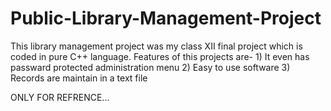 # Public-Library-Management-Project
This library management project was my class XII final project which is coded in pure C++ language.
Features of this projects are-
      1) It even has passward protected administration menu
      2) Easy to use software
      3) Records are maintain in a text file
      
ONLY FOR REFRENCE...
